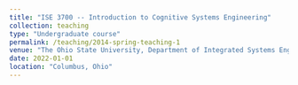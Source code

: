 ```yaml
---
title: "ISE 3700 -- Introduction to Cognitive Systems Engineering"
collection: teaching
type: "Undergraduate course"
permalink: /teaching/2014-spring-teaching-1
venue: "The Ohio State University, Department of Integrated Systems Engineering"
date: 2022-01-01
location: "Columbus, Ohio"
---
```

